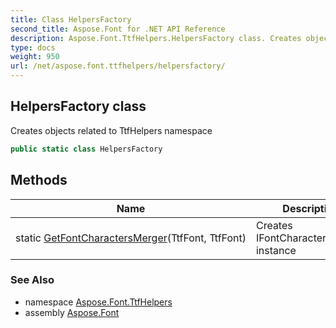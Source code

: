 ```yaml
---
title: Class HelpersFactory
second_title: Aspose.Font for .NET API Reference
description: Aspose.Font.TtfHelpers.HelpersFactory class. Creates objects related to TtfHelpers namespace
type: docs
weight: 950
url: /net/aspose.font.ttfhelpers/helpersfactory/
---
```

## HelpersFactory class

Creates objects related to TtfHelpers namespace

```csharp
public static class HelpersFactory
```

## Methods

| Name | Description |
| --- | --- |
| static [GetFontCharactersMerger](../../aspose.font.ttfhelpers/helpersfactory/getfontcharactersmerger/)(TtfFont, TtfFont) | Creates IFontCharactersMerger instance |

### See Also

* namespace [Aspose.Font.TtfHelpers](../../aspose.font.ttfhelpers/)
* assembly [Aspose.Font](../../)


